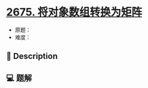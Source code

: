 # [2675. 将对象数组转换为矩阵](https://github.com/Tdahuyou/leetcode/tree/main/2675.%20%E5%B0%86%E5%AF%B9%E8%B1%A1%E6%95%B0%E7%BB%84%E8%BD%AC%E6%8D%A2%E4%B8%BA%E7%9F%A9%E9%98%B5)

- 原题：
- 难度：

## 📝 Description



## 💻 题解

```

```

